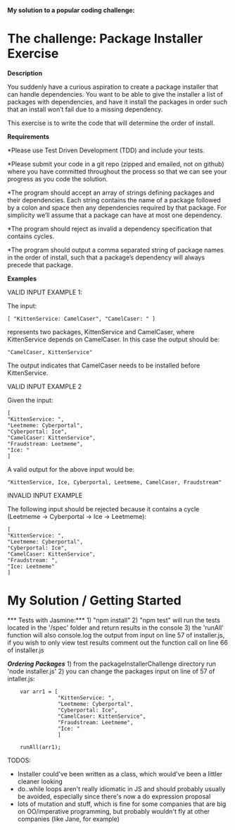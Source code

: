 **My solution to a popular coding challenge:**

# The challenge: Package Installer Exercise

**Description**

You suddenly have a curious aspiration to create a package installer that can handle dependencies. You want to be able to give the installer a list of packages with dependencies, and have it install the packages in order such that an install won’t fail due to a missing dependency.

This exercise is to write the code that will determine the order of install.

**Requirements**

*Please use Test Driven Development (TDD) and include your tests.

*Please submit your code in a git repo (zipped and emailed, not on github) where you have committed throughout the process so that we can see your progress as you code the solution.

*The program should accept an array of strings defining packages and their dependencies. Each string contains the name of a package followed by a colon and space then any dependencies required by that package. For simplicity we’ll assume that a package can have at most one dependency.

*The program should reject as invalid a dependency specification that contains cycles.

*The program should output a comma separated string of package names in the order of install, such that a package’s dependency will always precede that package.

**Examples**

VALID INPUT EXAMPLE 1:

The input:

```
[ "KittenService: CamelCaser", "CamelCaser: " ]
```
represents two packages, KittenService and CamelCaser, where KittenService depends on CamelCaser. In this case the output should be:

```
"CamelCaser, KittenService"
```

The output indicates that CamelCaser needs to be installed before KittenService.

VALID INPUT EXAMPLE 2

Given the input:
```
[
"KittenService: ",
"Leetmeme: Cyberportal",
"Cyberportal: Ice",
"CamelCaser: KittenService",
"Fraudstream: Leetmeme",
"Ice: "
]
```
A valid output for the above input would be:

```
"KittenService, Ice, Cyberportal, Leetmeme, CamelCaser, Fraudstream"
```

INVALID INPUT EXAMPLE

The following input should be rejected because it contains a cycle (Leetmeme -> Cyberportal -> Ice -> Leetmeme):

```
[
"KittenService: ",
"Leetmeme: Cyberportal",
"Cyberportal: Ice",
"CamelCaser: KittenService",
"Fraudstream: ",
"Ice: Leetmeme"
]
```

# My Solution / Getting Started

*** Tests with Jasmine:***
	1) "npm install"
	2) "npm test" will run the tests located in the '/spec' folder and return results in the console
	3) the 'runAll' function will also console.log the output from input on line 57 of installer.js, if you wish to only view test results comment out the function call on line 66 of installer.js


***Ordering Packages***
 	1) from the packageInstallerChallenge directory run 'node installer.js'
	2) you can change the packages input on line of 57 of intaller.js:

```
	var arr1 = [
				"KittenService: ",
				"Leetmeme: Cyberportal",
				"Cyberportal: Ice",
				"CamelCaser: KittenService",
				"Fraudstream: Leetmeme",
				"Ice: "
				]

	runAll(arr1);
```



TODOS:

* Installer could've been written as a class, which would've been a littler cleaner looking
* do..while loops aren't really idiomatic in JS and should probably usually be avoided, especially since there's now a do expression proposal
* lots of mutation and stuff, which is fine for some companies that are big on OO/imperative programming, but probably wouldn't fly at other companies (like Jane, for example)
